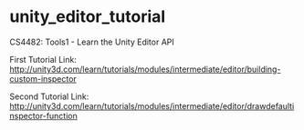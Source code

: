 unity_editor_tutorial
=====================

CS4482: Tools1 - Learn the Unity Editor API

First Tutorial Link: http://unity3d.com/learn/tutorials/modules/intermediate/editor/building-custom-inspector

Second Tutorial Link: http://unity3d.com/learn/tutorials/modules/intermediate/editor/drawdefaultinspector-function

